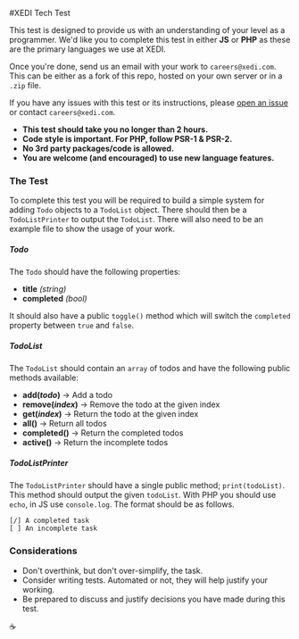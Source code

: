 #XEDI Tech Test

This test is designed to provide us with an understanding of your level as a programmer. We'd like you to complete this test in either **JS** or **PHP** as these are the primary languages we use at XEDI.

Once you're done, send us an email with your work to `careers@xedi.com`. This can be either as a fork of this repo, hosted on your own server or in a `.zip` file.

If you have any issues with this test or its instructions, please [open an issue](https://github.com/xedi/tech-test/issues/new) or contact `careers@xedi.com`.

- **This test should take you no longer than 2 hours.**
- **Code style is important. For PHP, follow PSR-1 & PSR-2.**
- **No 3rd party packages/code is allowed.** 
- **You are welcome (and encouraged) to use new language features.**

### The Test

To complete this test you will be required to build a simple system for adding `Todo` objects to a `TodoList` object. There should then be a `TodoListPrinter` to output the `TodoList`. There will also need to be an example file to show the usage of your work.

##### Todo

The `Todo` should have the following properties:

- **title** _(string)_
- **completed** _(bool)_

It should also have a public `toggle()` method which will switch the `completed` property between `true` and `false`.

##### TodoList

The `TodoList` should contain an `array` of todos and have the following public methods available:

- **add(_todo_)** -> Add a todo
- **remove(_index_)** -> Remove the todo at the given index
- **get(_index_)** -> Return the todo at the given index
- **all()** -> Return all todos
- **completed()** -> Return the completed todos
- **active()** -> Return the incomplete todos

##### TodoListPrinter

The `TodoListPrinter` should have a single public method; `print(todoList)`. This method should output the given `todoList`. With PHP you should use `echo`, in JS use `console.log`. The format should be as follows.

	[/] A completed task
	[ ] An incomplete task
			
### Considerations

- Don't overthink, but don't over-simplify, the task.
- Consider writing tests. Automated or not, they will help justify your working.
- Be prepared to discuss and justify decisions you have made during this test.

:coffee:
